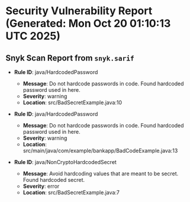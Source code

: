 # Security Vulnerability Report (Generated: Mon Oct 20 01:10:13 UTC 2025)


## Snyk Scan Report from `snyk.sarif`
- **Rule ID**: java/HardcodedPassword  
  - **Message**: Do not hardcode passwords in code. Found hardcoded password used in here.  
  - **Severity**: warning  
  - **Location**: src/BadSecretExample.java:10  

- **Rule ID**: java/HardcodedPassword  
  - **Message**: Do not hardcode passwords in code. Found hardcoded password used in here.  
  - **Severity**: warning  
  - **Location**: src/main/java/com/example/bankapp/BadCodeExample.java:13  

- **Rule ID**: java/NonCryptoHardcodedSecret  
  - **Message**: Avoid hardcoding values that are meant to be secret. Found hardcoded secret.  
  - **Severity**: error  
  - **Location**: src/BadSecretExample.java:7  

